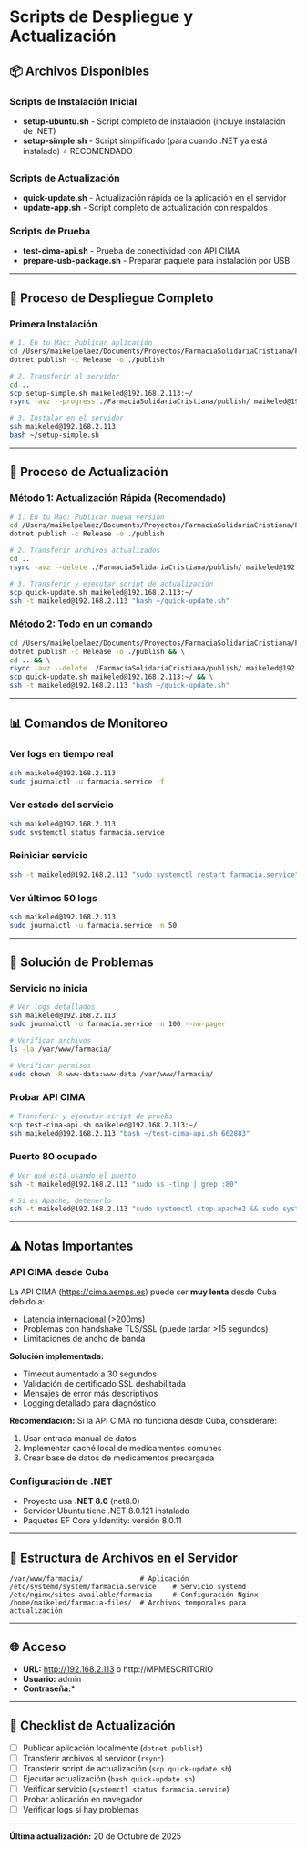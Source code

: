 # Scripts de Despliegue y Actualización

## 📦 Archivos Disponibles

### Scripts de Instalación Inicial
- **setup-ubuntu.sh** - Script completo de instalación (incluye instalación de .NET)
- **setup-simple.sh** - Script simplificado (para cuando .NET ya está instalado) ⭐ RECOMENDADO

### Scripts de Actualización
- **quick-update.sh** - Actualización rápida de la aplicación en el servidor
- **update-app.sh** - Script completo de actualización con respaldos

### Scripts de Prueba
- **test-cima-api.sh** - Prueba de conectividad con API CIMA
- **prepare-usb-package.sh** - Preparar paquete para instalación por USB

---

## 🚀 Proceso de Despliegue Completo

### Primera Instalación

```bash
# 1. En tu Mac: Publicar aplicación
cd /Users/maikelpelaez/Documents/Proyectos/FarmaciaSolidariaCristiana/FarmaciaSolidariaCristiana
dotnet publish -c Release -o ./publish

# 2. Transferir al servidor
cd ..
scp setup-simple.sh maikeled@192.168.2.113:~/
rsync -avz --progress ./FarmaciaSolidariaCristiana/publish/ maikeled@192.168.2.113:~/farmacia-files/

# 3. Instalar en el servidor
ssh maikeled@192.168.2.113
bash ~/setup-simple.sh
```

---

## 🔄 Proceso de Actualización

### Método 1: Actualización Rápida (Recomendado)

```bash
# 1. En tu Mac: Publicar nueva versión
cd /Users/maikelpelaez/Documents/Proyectos/FarmaciaSolidariaCristiana/FarmaciaSolidariaCristiana
dotnet publish -c Release -o ./publish

# 2. Transferir archivos actualizados
cd ..
rsync -avz --delete ./FarmaciaSolidariaCristiana/publish/ maikeled@192.168.2.113:~/farmacia-files/

# 3. Transferir y ejecutar script de actualización
scp quick-update.sh maikeled@192.168.2.113:~/
ssh -t maikeled@192.168.2.113 "bash ~/quick-update.sh"
```

### Método 2: Todo en un comando

```bash
cd /Users/maikelpelaez/Documents/Proyectos/FarmaciaSolidariaCristiana/FarmaciaSolidariaCristiana && \
dotnet publish -c Release -o ./publish && \
cd .. && \
rsync -avz --delete ./FarmaciaSolidariaCristiana/publish/ maikeled@192.168.2.113:~/farmacia-files/ && \
scp quick-update.sh maikeled@192.168.2.113:~/ && \
ssh -t maikeled@192.168.2.113 "bash ~/quick-update.sh"
```

---

## 📊 Comandos de Monitoreo

### Ver logs en tiempo real
```bash
ssh maikeled@192.168.2.113
sudo journalctl -u farmacia.service -f
```

### Ver estado del servicio
```bash
ssh maikeled@192.168.2.113
sudo systemctl status farmacia.service
```

### Reiniciar servicio
```bash
ssh -t maikeled@192.168.2.113 "sudo systemctl restart farmacia.service"
```

### Ver últimos 50 logs
```bash
ssh maikeled@192.168.2.113
sudo journalctl -u farmacia.service -n 50
```

---

## 🔧 Solución de Problemas

### Servicio no inicia

```bash
# Ver logs detallados
ssh maikeled@192.168.2.113
sudo journalctl -u farmacia.service -n 100 --no-pager

# Verificar archivos
ls -la /var/www/farmacia/

# Verificar permisos
sudo chown -R www-data:www-data /var/www/farmacia/
```

### Probar API CIMA

```bash
# Transferir y ejecutar script de prueba
scp test-cima-api.sh maikeled@192.168.2.113:~/
ssh maikeled@192.168.2.113 "bash ~/test-cima-api.sh 662883"
```

### Puerto 80 ocupado

```bash
# Ver qué está usando el puerto
ssh -t maikeled@192.168.2.113 "sudo ss -tlnp | grep :80"

# Si es Apache, detenerlo
ssh -t maikeled@192.168.2.113 "sudo systemctl stop apache2 && sudo systemctl disable apache2"
```

---

## ⚠️ Notas Importantes

### API CIMA desde Cuba
La API CIMA (https://cima.aemps.es) puede ser **muy lenta** desde Cuba debido a:
- Latencia internacional (>200ms)
- Problemas con handshake TLS/SSL (puede tardar >15 segundos)
- Limitaciones de ancho de banda

**Solución implementada:**
- Timeout aumentado a 30 segundos
- Validación de certificado SSL deshabilitada
- Mensajes de error más descriptivos
- Logging detallado para diagnóstico

**Recomendación:** Si la API CIMA no funciona desde Cuba, consideraré:
1. Usar entrada manual de datos
2. Implementar caché local de medicamentos comunes
3. Crear base de datos de medicamentos precargada

### Configuración de .NET
- Proyecto usa **.NET 8.0** (net8.0)
- Servidor Ubuntu tiene .NET 8.0.121 instalado
- Paquetes EF Core y Identity: versión 8.0.11

---

## 📁 Estructura de Archivos en el Servidor

```
/var/www/farmacia/              # Aplicación
/etc/systemd/system/farmacia.service    # Servicio systemd
/etc/nginx/sites-available/farmacia     # Configuración Nginx
/home/maikeled/farmacia-files/  # Archivos temporales para actualización
```

---

## 🌐 Acceso

- **URL:** http://192.168.2.113 o http://MPMESCRITORIO
- **Usuario:** admin
- **Contraseña:***

---

## 📝 Checklist de Actualización

- [ ] Publicar aplicación localmente (`dotnet publish`)
- [ ] Transferir archivos al servidor (`rsync`)
- [ ] Transferir script de actualización (`scp quick-update.sh`)
- [ ] Ejecutar actualización (`bash quick-update.sh`)
- [ ] Verificar servicio (`systemctl status farmacia.service`)
- [ ] Probar aplicación en navegador
- [ ] Verificar logs si hay problemas

---

**Última actualización:** 20 de Octubre de 2025
